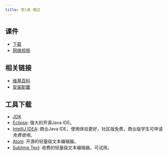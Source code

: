 ```yaml
---
title: 第1章 概述
---
```

## 课件

- [下载](chap01.ppt)
- [网络视频](http://www.imooc.com/video/1430)

## 相关链接

- [维基百科](https://zh.wikipedia.org/wiki/Java)
- [安装配置](http://jingyan.baidu.com/article/359911f508c21f57fe030638.html)

## 工具下载

- [JDK](http://www.oracle.com/technetwork/java/javase/downloads/jdk8-downloads-2133151.html)
- [Eclipse](https://eclipse.org/downloads/):  强大的开源Java IDE。
- [IntelliJ IDEA](https://www.jetbrains.com/idea/): 商业Java IDE，使用体验更好，社区版免费，商业版学生可申请*免费使用*。
- [Atom](https://atom.io): 开源的轻量级文本编辑器。
- [Sublime Text](http://www.sublimetext.com): 收费的轻量级文本编辑器，可试用。


